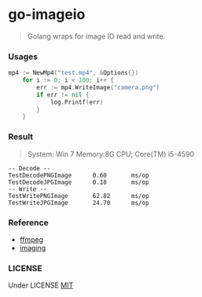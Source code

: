 # go-imageio
> Golang wraps for image IO read and write.

### Usages

```go
mp4 := NewMp4("test.mp4", &Options{})
	for i := 0; i < 100; i++ {
		err := mp4.WriteImage("camera.png")
		if err != nil {
			log.Printf(err)
		}
	}
```

### Result

> System: Win 7 Memory:8G CPU; Core(TM) i5-4590

```
-- Decode --
TestDecodePNGImage      0.60       ms/op
TestDecodeJPGImage      0.18       ms/op
-- Write --
TestWritePNGImage       62.82      ms/op
TestWriteJPGImage       24.70      ms/op
```

### Reference

- [ffmpeg](https://www.ffmpeg.org/) 
- [imaging](https://github.com/disintegration/imaging) 

### LICENSE

Under LICENSE [MIT](https://github.com/openatx/go-stf/blob/master/LICENSE) 
